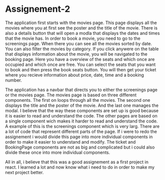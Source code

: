 # Assignement-2

The application first starts with the movies page. This page displays all the movies where you at first see the poster and the title of the movie.
There is also a details button that will open a modla that displays the dates and times that the movie has. 
In order to book a movie, you need to go to the screenings page. When there you can see all the movies sorted by date. You can also filter the movies by category.
If you click anywere on the table that displays information about the movie, you will be navigated to the booking page. 
Here you have a overview of the seats and which once are occupied and which once are free. 
You can select the seats that you want to book and then press the book seats button.
You will then get your ticket where you recieve information about price, date, time and a booking number. 

The application has a navbar that directs you to either the screenings page or the movies page. The movies page is based on three different components. 
The first on loops through all the movies. The second one displays the title and the poster of the movie. And the last one manages the modal. I believe that the way 
these components are set up is good because it is easier to read and understand the code. 
The other pages are based on a single component wich makes it harder to read and understand the code. A example of this is the screenings component which is very 
larg. There are a lot of code that represent different parts of the page. If i were to redo the assignement i would divide this page into more individual components 
in order to make it easier to understand and modify. The ticket and BookingPage components are not as big and complicated but i could also divide these once into more
individual components. 

All in all, i believe that this was a good assignement as a first project in react. I learned a lot and now know what i need to do in order to make my next project better.
